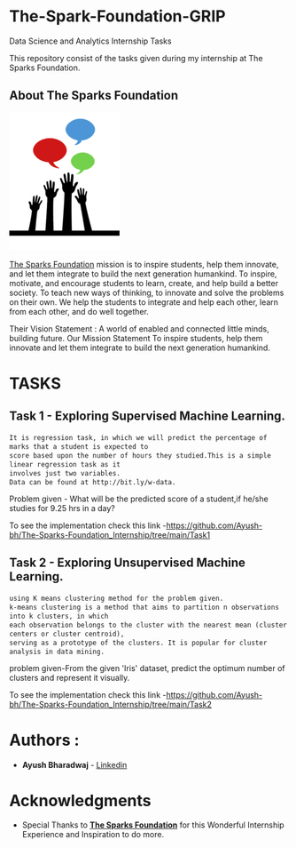 # The-Spark-Foundation-GRIP
Data Science and Analytics Internship Tasks

This repository consist of the tasks given during my internship at The Sparks Foundation.

## About The Sparks Foundation

![](logo_tsf.png)

[The Sparks Foundation](https://thesparksfoundationsingapore.org/) mission is to inspire students, help them innovate, and let them integrate to build the next generation humankind. To inspire, motivate, and encourage students to learn, create, and help build a better society. To teach new ways of thinking, to innovate and solve the problems on their own. We help the students to integrate and help each other, learn from each other, and do well together.

Their Vision Statement : A world of enabled and connected little minds, building future. Our Mission Statement To inspire students, help them innovate and let them integrate to build the next generation humankind.

# TASKS

## Task 1 - Exploring Supervised Machine Learning.
    It is regression task, in which we will predict the percentage of marks that a student is expected to 
    score based upon the number of hours they studied.This is a simple linear regression task as it 
    involves just two variables. 
    Data can be found at http://bit.ly/w-data.
Problem given - What will be the predicted score of a student,if he/she studies for 9.25 hrs in a day?  

To see the implementation check this link -https://github.com/Ayush-bh/The-Sparks-Foundation_Internship/tree/main/Task1

## Task 2 - Exploring Unsupervised Machine Learning.
    using K means clustering method for the problem given.
    k-means clustering is a method that aims to partition n observations into k clusters, in which 
    each observation belongs to the cluster with the nearest mean (cluster centers or cluster centroid),
    serving as a prototype of the clusters. It is popular for cluster analysis in data mining.
problem given-From the given 'Iris' dataset, predict the optimum number of clusters and represent it visually.

To see the implementation check this link -https://github.com/Ayush-bh/The-Sparks-Foundation_Internship/tree/main/Task2


# Authors : 

* **Ayush Bharadwaj**  - [Linkedin](https://www.linkedin.com/in/ayush-bharadwaj-812987199/)

# Acknowledgments

* Special Thanks to [**The Sparks Foundation**](https://thesparksfoundationsingapore.org/) for this Wonderful Internship Experience and Inspiration to do more.
